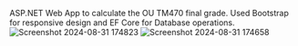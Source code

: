ASP.NET Web App to calculate the OU TM470 final grade. Used Bootstrap for responsive design and EF Core for Database operations.
![Screenshot 2024-08-31 174823](https://github.com/user-attachments/assets/3d88ad9d-9fef-4704-b443-8498925804c3)
![Screenshot 2024-08-31 174658](https://github.com/user-attachments/assets/a74648de-816c-4150-b356-be4e8197b620)

